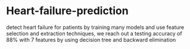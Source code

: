 # Heart-failure-prediction
detect heart failure for patients by training many models and use feature selection and extraction techniques, we reach out a testing accuracy of 88% with 7 features by using decision tree and backward elimination 
